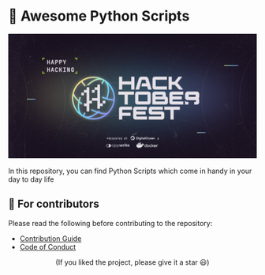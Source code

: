 # 🚀 Awesome Python Scripts

![Banner](banner.png)

In this repository, you can find Python Scripts which come in handy in your day to day life

## 💙 For contributors

Please read the following before contributing to the repository:

- [Contribution Guide](./CONTRIBUTING.md)
- [Code of Conduct](./CODE_OF_CONDUCT.md)



<p align='center'>
(If you liked the project, please give it a star 😃)
</p>
